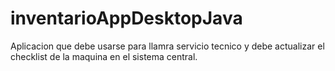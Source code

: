 # inventarioAppDesktopJava
Aplicacion que debe usarse para llamra servicio tecnico y debe actualizar el checklist de la maquina en el sistema central.
